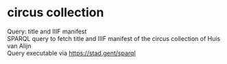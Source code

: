 # circus collection
Query: title and IIIF manifest  
SPARQL query to fetch title and IIIF manifest of the circus collection of Huis van Alijn  
Query executable via https://stad.gent/sparql  

